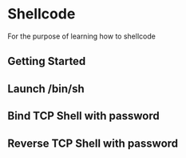 # Shellcode

For the purpose of learning how to shellcode

## Getting Started

## Launch /bin/sh

## Bind TCP Shell with password

## Reverse TCP Shell with password
